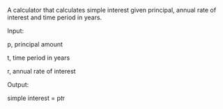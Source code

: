 A calculator that calculates simple interest given principal, annual rate of interest and time period in years.


Input:

p, principal amount

t, time period in years

r, annual rate of interest

Output:

simple interest = p*t*r
